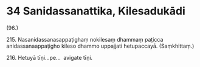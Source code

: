 

# 34 Sanidassanattika, Kilesadukādi


(96.)

215\. Nasanidassanasappaṭighaṃ nokilesaṃ dhammaṃ paṭicca anidassanaappaṭigho kileso dhammo uppajjati hetupaccayā. (Saṃkhittaṃ.)

216\. Hetuyā tīṇi…pe…  avigate tīṇi.



